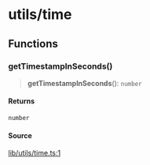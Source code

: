 # utils/time

## Functions

### getTimestampInSeconds()

> **getTimestampInSeconds**(): `number`

#### Returns

`number`

#### Source

[lib/utils/time.ts:1](https://github.com/PufferFinance/puffer-sdk/blob/103ecd1411182abf5373136fd4e080a21cd5c432/lib/utils/time.ts#L1)
